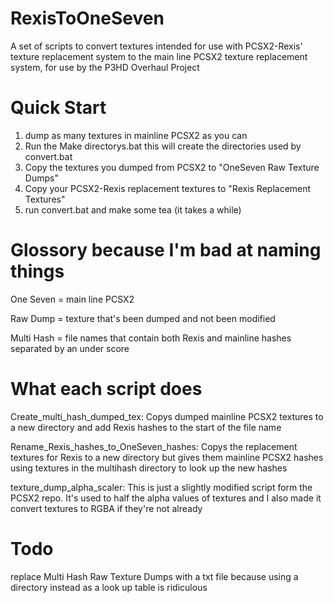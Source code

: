 # RexisToOneSeven 
A set of scripts to convert textures intended for use with PCSX2-Rexis' texture replacement system to the main line PCSX2 texture replacement system, for use by the P3HD Overhaul Project 

# Quick Start 
1) dump as many textures in mainline PCSX2 as you can 
2) Run the Make directorys.bat this will create the directories used by convert.bat 
3) Copy the textures you dumped from PCSX2 to "OneSeven Raw Texture Dumps" 
4) Copy your PCSX2-Rexis replacement textures to "Rexis Replacement Textures" 
5) run convert.bat and make some tea (it takes a while) 
  

# Glossory because I'm bad at naming things 
One Seven = main line PCSX2 

Raw Dump = texture that's been dumped and not been modified 

Multi Hash = file names that contain both Rexis and mainline hashes separated by an under score 
  

# What each script does 
Create_multi_hash_dumped_tex: 
Copys dumped mainline PCSX2 textures to a new directory and add Rexis hashes to the start of the file name 
  

Rename_Rexis_hashes_to_OneSeven_hashes: 
Copys the replacement textures for Rexis to a new directory but gives them mainline PCSX2 hashes using textures in the multihash directory to look up the new hashes 
  

texture_dump_alpha_scaler: 
This is just a slightly modified script form the PCSX2 repo. It's used to half the alpha values of textures and I also made it convert textures to RGBA if they're not already 
  

# Todo 
replace Multi Hash Raw Texture Dumps with a txt file because using a directory instead as a look up table is ridiculous 
